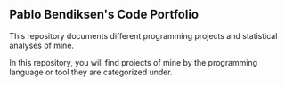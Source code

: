 ## Pablo Bendiksen's Code Portfolio

This repository documents different programming projects and statistical analyses of mine. 

In this repository, you will find projects of mine by the programming language or tool they are categorized under.

